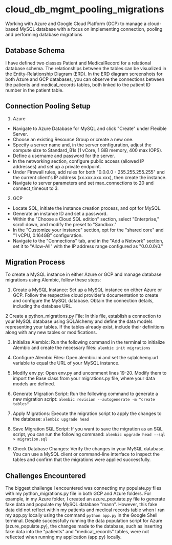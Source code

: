 # cloud_db_mgmt_pooling_migrations
Working with Azure and Google Cloud Platform (GCP) to manage a cloud-based MySQL database with a focus on implementing connection, pooling and performing database migrations

## Database Schema
I have defined two classes Patient and MedicalRecord for a relational database schema. The relationships between the tables can be visualized in the Entity-Relationship Diagram (ERD). In the ERD diagram screenshots for both Azure and GCP databases, you can observe the connections between the patients and medical_records tables, both linked to the patient ID number in the patient table.

## Connection Pooling Setup
1. Azure
  - Navigate to Azure Database for MySQL and click "Create" under Flexible Server.
  - Choose an existing Resource Group or create a new one.
  - Specify a server name and, in the server configuration, adjust the compute size to Standard_B1s (1 vCore, 1 GiB memory, 400 max IOPS).
  - Define a username and password for the server.
  - In the networking section, configure public access (allowed IP addresses) and set up a private endpoint.
  - Under Firewall rules, add rules for both "0.0.0.0 - 255.255.255.255" and the current client's IP address (xx.xxx.xxx.xxx), then create the instance.
  - Navigate to server parameters and set max_connections to 20 and connect_timeout to 3.

2. GCP
- Locate SQL, initiate the instance creation process, and opt for MySQL.
- Generate an instance ID and set a password.
- Within the "Choose a Cloud SQL edition" section, select "Enterprise," scroll down, and modify the preset to "Sandbox."
- In the "Customize your instance" section, opt for the "shared core" and "1 vCPU, 0.164GB" configuration.
- Navigate to the "Connections" tab, and in the "Add a Network" section, set it to "Allow-All" with the IP address range configured as "0.0.0.0/0."
   

## Migration Process
To create a MySQL instance in either Azure or GCP and manage database migrations using Alembic, follow these steps:

1. Create a MySQL Instance:
Set up a MySQL instance on either Azure or GCP. Follow the respective cloud provider's documentation to create and configure the MySQL database. Obtain the connection details, including the database URL.

2 Create a python_migrations.py File:
In this file, establish a connection to your MySQL database using SQLAlchemy and define the data models representing your tables. If the tables already exist, include their definitions along with any new tables or modifications.

3. Initialize Alembic:
Run the following command in the terminal to initialize Alembic and create the necessary files:
`
alembic init migrations
`
4. Configure Alembic Files:
Open alembic.ini and set the sqlalchemy.url variable to equal the URL of your MySQL instance.

5. Modify env.py:
Open env.py and uncomment lines 19-20. Modify them to import the Base class from your migrations.py file, where your data models are defined.

6. Generate Migration Script:
Run the following command to generate a new migration script:
`
alembic revision --autogenerate -m "create tables"
`
7. Apply Migrations:
Execute the migration script to apply the changes to the database:
`
alembic upgrade head
`

8. Save Migration SQL Script:
If you want to save the migration as an SQL script, you can run the following command:
`
alembic upgrade head --sql > migration.sql
`

9. Check Database Changes:
Verify the changes in your MySQL database. You can use a MySQL client or command-line interface to inspect the tables and confirm that the migrations were applied successfully.



## Challenges Encountered
The biggest challenge I encountered was connecting my populate.py files with my python_migrations.py file in both GCP and Azure folders. For example, in my Azure folder, I created an azure_populate.py file to generate fake data and populate my MySQL database "mann". However, this fake data did not reflect within my patients and medical records table when I ran my app.py locally using the command `python app.py` in the Google Shell terminal. Despite successfully running the data population script for Azure (azure_populate.py), the changes made to the database, such as inserting fake data into the "patients" and "medical_records" tables, were not reflected when running my application (app.py) locally.
